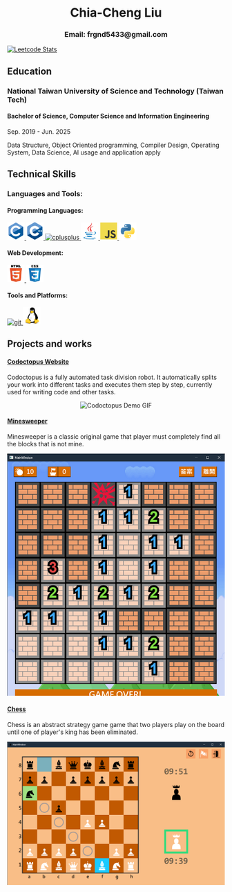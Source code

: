 <h1 align="center">Chia-Cheng Liu</h1>
<h3 align="center">Email: frgnd5433@gmail.com</h3>

[![Leetcode Stats](https://leetcard.jacoblin.cool/JacobLinCool)](https://leetcode.com/JacobLinCool)

<h2 align="left">Education</h2>
<div display="flex" justify-content="space-between">
<h3 font-weight="bold">National Taiwan University of Science and Technology (Taiwan Tech)</h3>
<h4>Bachelor of Science, Computer Science and Information Engineering</h4>
<p>Sep. 2019 - Jun. 2025</p>
<p>Data Structure, Object Oriented programming, Compiler Design, Operating System, Data Science, AI usage and application apply</p>
</div>

<h2 align="left">Technical Skills</h2>
<h3 align="left">Languages and Tools:</h3>

<h4 align="left">Programming Languages:</h4>
<p align="left">
  <a href="#" target="_blank" rel="noreferrer">
    <img src="https://raw.githubusercontent.com/devicons/devicon/master/icons/c/c-original.svg" alt="c" width="40" height="40" />
  </a>
  <a href="#" target="_blank" rel="noreferrer">
    <img src="https://raw.githubusercontent.com/devicons/devicon/master/icons/cplusplus/cplusplus-original.svg" alt="cplusplus" width="40" height="40" />
  </a>
  <a href="#" target="_blank" rel="noreferrer">
    <img src="https://upload.wikimedia.org/wikipedia/commons/thumb/d/d2/C_Sharp_Logo_2023.svg/1024px-C_Sharp_Logo_2023.svg.png" alt="cplusplus" width="40" height="40" />
  </a>
  <a href="#" target="_blank" rel="noreferrer">
    <img src="https://raw.githubusercontent.com/devicons/devicon/master/icons/java/java-original.svg" alt="java" width="40" height="40" />
  </a>
    <a href="#" target="_blank" rel="noreferrer">
    <img src="https://raw.githubusercontent.com/devicons/devicon/master/icons/javascript/javascript-original.svg" alt="javascript" width="40" height="40" />
  </a>
  <a href="#" target="_blank" rel="noreferrer">
    <img src="https://raw.githubusercontent.com/devicons/devicon/master/icons/python/python-original.svg" alt="python" width="40" height="40" />
  </a>
</p>
      
<h4 align="left">Web Development:</h4>
<p align="left">
  <a href="#" target="_blank" rel="noreferrer">
    <img src="https://raw.githubusercontent.com/devicons/devicon/master/icons/html5/html5-original-wordmark.svg" alt="html5" width="40" height="40" />
  </a>
  <a href="#" target="_blank" rel="noreferrer">
    <img src="https://raw.githubusercontent.com/devicons/devicon/master/icons/css3/css3-original-wordmark.svg" alt="css3" width="40" height="40" />
  </a>
</p>

<h4 align="left">Tools and Platforms:</h4>
<p align="left">
  <a href="#" target="_blank" rel="noreferrer">
    <img src="https://www.vectorlogo.zone/logos/git-scm/git-scm-icon.svg" alt="git" width="40" height="40" />
  </a>
  <a href="#" target="_blank" rel="noreferrer">
    <img src="https://raw.githubusercontent.com/devicons/devicon/master/icons/linux/linux-original.svg" alt="linux" width="40" height="40" />
  </a>
</p>

<h2 align="left">Projects and works</h3>

<h4 align="left">
  <a href="https://ccoliu.github.io/Webs/index.html" target="_blank">Codoctopus Website</a>
</h4>
<p align="left">
  Codoctopus is a fully automated task division robot. It automatically splits your work into different tasks and executes them step by step, currently used for writing code and other tasks.
</p>
<p align="center">
  <img src="https://github.com/whps970083/multimedia/blob/main/gif/CodoctopusDemo.gif" alt="Codoctopus Demo GIF" width="800" height="400"/>
</p>

<h4 align="left">
  <a href="https://github.com/ccoliu/Minesweeper" target="_blank">Minesweeper</a>
</h4>
<p align="left">
  Minesweeper is a classic original game that player must completely find all the blocks that is not mine.
</p>
<p align="center">
  <img src="minesweeperpreview.png" alt="Minesweeper"/>
</p>

<h4 align="left">
  <a href="https://github.com/ccoliu/Chess" target="_blank">Chess</a>
</h4>
<p align="left">
  Chess is an abstract strategy game game that two players play on the board until one of player's king has been eliminated.
</p>
<p align="center">
  <img src="chesspreview.png" alt="Minesweeper"/>
</p>
